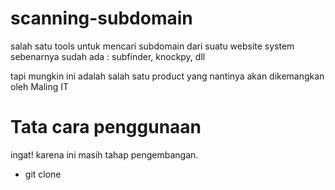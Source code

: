 # scanning-subdomain

salah satu tools untuk mencari subdomain dari suatu website system
sebenarnya sudah ada : subfinder, knockpy, dll

tapi mungkin ini adalah salah satu product yang nantinya akan dikemangkan oleh Maling IT



# Tata cara penggunaan

ingat! karena ini masih tahap pengembangan.

- git clone 
